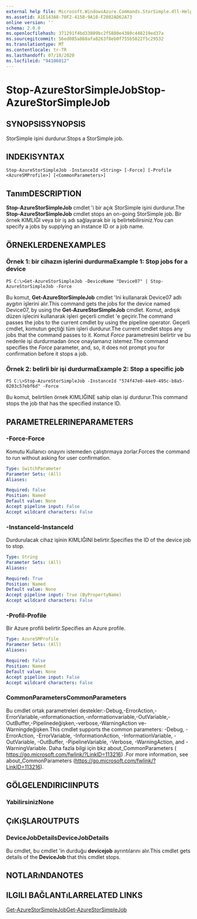 ```yaml
---
external help file: Microsoft.WindowsAzure.Commands.StorSimple.dll-Help.xml
ms.assetid: A1E143A8-70F2-4158-9A10-F2082AD62A73
online version: ''
schema: 2.0.0
ms.openlocfilehash: 371291f4bd33809bc2f5880e4380c448219ed37a
ms.sourcegitcommit: 56ed085a868afa8263f8eb0f755b5822f5c29532
ms.translationtype: MT
ms.contentlocale: tr-TR
ms.lasthandoff: 07/18/2020
ms.locfileid: "94106012"
---
```

# <span data-ttu-id="81825-101">Stop-AzureStorSimpleJob</span><span class="sxs-lookup"><span data-stu-id="81825-101">Stop-AzureStorSimpleJob</span></span>

## <span data-ttu-id="81825-102">SYNOPSIS</span><span class="sxs-lookup"><span data-stu-id="81825-102">SYNOPSIS</span></span>
<span data-ttu-id="81825-103">StorSimple işini durdurur.</span><span class="sxs-lookup"><span data-stu-id="81825-103">Stops a StorSimple job.</span></span>

## <span data-ttu-id="81825-104">INDEKI</span><span class="sxs-lookup"><span data-stu-id="81825-104">SYNTAX</span></span>

```
Stop-AzureStorSimpleJob -InstanceId <String> [-Force] [-Profile <AzureSMProfile>] [<CommonParameters>]
```

## <span data-ttu-id="81825-105">Tanım</span><span class="sxs-lookup"><span data-stu-id="81825-105">DESCRIPTION</span></span>
<span data-ttu-id="81825-106">**Stop-AzureStorSimpleJob** cmdlet 'i bir açık StorSimple işini durdurur.</span><span class="sxs-lookup"><span data-stu-id="81825-106">The **Stop-AzureStorSimpleJob** cmdlet stops an on-going StorSimple job.</span></span>
<span data-ttu-id="81825-107">Bir örnek KIMLIĞI veya bir iş adı sağlayarak bir iş belirtebilirsiniz.</span><span class="sxs-lookup"><span data-stu-id="81825-107">You can specify a jobs by supplying an instance ID or a job name.</span></span>

## <span data-ttu-id="81825-108">ÖRNEKLERDEN</span><span class="sxs-lookup"><span data-stu-id="81825-108">EXAMPLES</span></span>

### <span data-ttu-id="81825-109">Örnek 1: bir cihazın işlerini durdurma</span><span class="sxs-lookup"><span data-stu-id="81825-109">Example 1: Stop jobs for a device</span></span>
```
PS C:\>Get-AzureStorSimpleJob -DeviceName "Device07" | Stop-AzureStorSimpleJob -Force
```

<span data-ttu-id="81825-110">Bu komut, **Get-AzureStorSimpleJob** cmdlet 'Ini kullanarak Device07 adlı aygıtın işlerini alır.</span><span class="sxs-lookup"><span data-stu-id="81825-110">This command gets the jobs for the device named Device07, by using the **Get-AzureStorSimpleJob** cmdlet.</span></span>
<span data-ttu-id="81825-111">Komut, ardışık düzen işlecini kullanarak işleri geçerli cmdlet 'e geçirir.</span><span class="sxs-lookup"><span data-stu-id="81825-111">The command passes the jobs to the current cmdlet by using the pipeline operator.</span></span>
<span data-ttu-id="81825-112">Geçerli cmdlet, komutun geçtiği tüm işleri durdurur.</span><span class="sxs-lookup"><span data-stu-id="81825-112">The current cmdlet stops any jobs that the command passes to it.</span></span>
<span data-ttu-id="81825-113">Komut *Force* parametresini belirtir ve bu nedenle işi durdurmadan önce onaylamanız istemez.</span><span class="sxs-lookup"><span data-stu-id="81825-113">The command specifies the *Force* parameter, and, so, it does not prompt you for confirmation before it stops a job.</span></span>

### <span data-ttu-id="81825-114">Örnek 2: belirli bir işi durdurma</span><span class="sxs-lookup"><span data-stu-id="81825-114">Example 2: Stop a specific job</span></span>
```
PS C:\>Stop-AzureStorSimpleJob -InstanceId "574f47e0-44e9-495c-b8a5-0203c57ebf6d" -Force
```

<span data-ttu-id="81825-115">Bu komut, belirtilen örnek KIMLIĞINE sahip olan işi durdurur.</span><span class="sxs-lookup"><span data-stu-id="81825-115">This command stops the job that has the specified instance ID.</span></span>

## <span data-ttu-id="81825-116">PARAMETRELERINE</span><span class="sxs-lookup"><span data-stu-id="81825-116">PARAMETERS</span></span>

### <span data-ttu-id="81825-117">-Force</span><span class="sxs-lookup"><span data-stu-id="81825-117">-Force</span></span>
<span data-ttu-id="81825-118">Komutu Kullanıcı onayını istemeden çalıştırmaya zorlar.</span><span class="sxs-lookup"><span data-stu-id="81825-118">Forces the command to run without asking for user confirmation.</span></span>

```yaml
Type: SwitchParameter
Parameter Sets: (All)
Aliases: 

Required: False
Position: Named
Default value: None
Accept pipeline input: False
Accept wildcard characters: False
```

### <span data-ttu-id="81825-119">-InstanceId</span><span class="sxs-lookup"><span data-stu-id="81825-119">-InstanceId</span></span>
<span data-ttu-id="81825-120">Durdurulacak cihaz işinin KIMLIĞINI belirtir.</span><span class="sxs-lookup"><span data-stu-id="81825-120">Specifies the ID of the device job to stop.</span></span>

```yaml
Type: String
Parameter Sets: (All)
Aliases: 

Required: True
Position: Named
Default value: None
Accept pipeline input: True (ByPropertyName)
Accept wildcard characters: False
```

### <span data-ttu-id="81825-121">-Profil</span><span class="sxs-lookup"><span data-stu-id="81825-121">-Profile</span></span>
<span data-ttu-id="81825-122">Bir Azure profili belirtir.</span><span class="sxs-lookup"><span data-stu-id="81825-122">Specifies an Azure profile.</span></span>

```yaml
Type: AzureSMProfile
Parameter Sets: (All)
Aliases: 

Required: False
Position: Named
Default value: None
Accept pipeline input: False
Accept wildcard characters: False
```

### <span data-ttu-id="81825-123">CommonParameters</span><span class="sxs-lookup"><span data-stu-id="81825-123">CommonParameters</span></span>
<span data-ttu-id="81825-124">Bu cmdlet ortak parametreleri destekler:-Debug,-ErrorAction,-ErrorVariable,-ınformationaction,-ınformationvariable,-OutVariable,-OutBuffer,-Pipelinedeğişken,-verbose,-WarningAction ve-Warningdeğişken.</span><span class="sxs-lookup"><span data-stu-id="81825-124">This cmdlet supports the common parameters: -Debug, -ErrorAction, -ErrorVariable, -InformationAction, -InformationVariable, -OutVariable, -OutBuffer, -PipelineVariable, -Verbose, -WarningAction, and -WarningVariable.</span></span> <span data-ttu-id="81825-125">Daha fazla bilgi için bkz about_CommonParameters ( https://go.microsoft.com/fwlink/?LinkID=113216) .</span><span class="sxs-lookup"><span data-stu-id="81825-125">For more information, see about_CommonParameters (https://go.microsoft.com/fwlink/?LinkID=113216).</span></span>

## <span data-ttu-id="81825-126">GÖLGELENDIRICI</span><span class="sxs-lookup"><span data-stu-id="81825-126">INPUTS</span></span>

### <span data-ttu-id="81825-127">Yabilirsiniz</span><span class="sxs-lookup"><span data-stu-id="81825-127">None</span></span>

## <span data-ttu-id="81825-128">ÇıKıŞLAR</span><span class="sxs-lookup"><span data-stu-id="81825-128">OUTPUTS</span></span>

### <span data-ttu-id="81825-129">DeviceJobDetails</span><span class="sxs-lookup"><span data-stu-id="81825-129">DeviceJobDetails</span></span>
<span data-ttu-id="81825-130">Bu cmdlet, bu cmdlet 'in durduğu **devicejob** ayrıntılarını alır.</span><span class="sxs-lookup"><span data-stu-id="81825-130">This cmdlet gets details of the **DeviceJob** that this cmdlet stops.</span></span>

## <span data-ttu-id="81825-131">NOTLARıNDA</span><span class="sxs-lookup"><span data-stu-id="81825-131">NOTES</span></span>

## <span data-ttu-id="81825-132">ILGILI BAĞLANTıLAR</span><span class="sxs-lookup"><span data-stu-id="81825-132">RELATED LINKS</span></span>

[<span data-ttu-id="81825-133">Get-AzureStorSimpleJob</span><span class="sxs-lookup"><span data-stu-id="81825-133">Get-AzureStorSimpleJob</span></span>](./Get-AzureStorSimpleJob.md)


